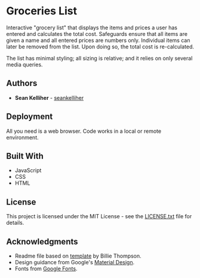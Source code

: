 # Groceries List

Interactive "grocery list" that displays the items and prices a user has entered and calculates the total cost. Safeguards ensure that all items are given a name and all entered prices are numbers only. Individual items can later be removed from the list. Upon doing so, the total cost is re-calculated.

The list has minimal styling; all sizing is relative; and it relies on only several media queries.

## Authors

* **Sean Kelliher** - [seankelliher](https://github.com/seankelliher)

## Deployment

All you need is a web browser. Code works in a local or remote environment.

## Built With

* JavaScript
* CSS
* HTML

## License

This project is licensed under the MIT License - see the [LICENSE.txt](LICENSE.txt) file for details.

## Acknowledgments

* Readme file based on [template](https://gist.github.com/PurpleBooth/109311bb0361f32d87a2) by Billie Thompson.
* Design guidance from Google's [Material Design](https://material.io/design).
* Fonts from [Google Fonts](https://fonts.google.com).
